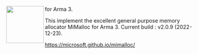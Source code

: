 <img align="left" width="100" height="100" src="https://github.com/microsoft/mimalloc/blob/master/doc/mimalloc-logo.png"/> for Arma 3.

This implement the excellent general purpose memory allocator MiMalloc for Arma 3.
Current build : v2.0.9 (2022-12-23).

https://microsoft.github.io/mimalloc/
